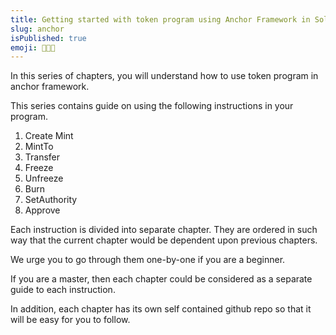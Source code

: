 ```yaml
---
title: Getting started with token program using Anchor Framework in Solana
slug: anchor
isPublished: true
emoji: 👩🏼‍🎨
---
```

In this series of chapters, you will understand how to use token program in anchor framework.

This series contains guide on using the following instructions in your program.
1. Create Mint
2. MintTo
3. Transfer 
4. Freeze
5. Unfreeze
6. Burn
7. SetAuthority
8. Approve 


Each instruction is divided into separate chapter. They are ordered in such way that the current chapter would be dependent upon previous chapters.

We urge you to go through them one-by-one if you are a beginner. 

If you are a master, then each chapter could be considered as a separate guide to each instruction.

In addition, each chapter has its own self contained github repo so that it will be easy for you to follow.